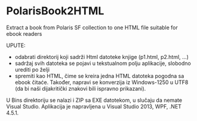 PolarisBook2HTML
================

Extract a book from Polaris SF collection to one HTML file suitable for ebook readers


UPUTE:  
* odabrati direktorij koji sadrži Html datoteke knjige (p1.html, p2.html, ...)  
* sadržaj svih datoteka se pojavi u tekstualnom polju aplikacije, slobodno urediti po želji  
* spremiti kao HTML, čime se kreira jedna HTML datoteka pogodna sa ebook čitaće. Također, napravi se konverzija iz Windows-1250 u UTF8 (da bi naši dijakritički znakovi bili ispravno prikazani).


U Bins direktoriju se nalazi i ZIP sa EXE datotekom, u slučaju da nemate Visual Studio.  Aplikacija je napravljena u Visual Studio 2013, WPF, .NET 4.5.1.
